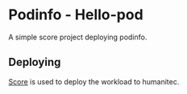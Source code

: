 # Podinfo - Hello-pod

A simple score project deploying podinfo.

## Deploying

[Score](https://score.dev/) is used to deploy the workload to humanitec.
